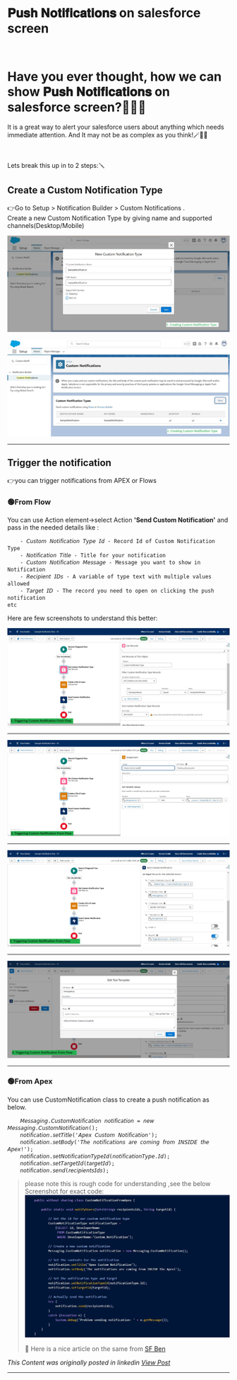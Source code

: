 # 𝐏𝐮𝐬𝐡 𝐍𝐨𝐭𝐢𝐟𝐢𝐜𝐚𝐭𝐢𝐨𝐧𝐬 on salesforce screen

&nbsp;  

# Have you ever thought, how we can show 𝐏𝐮𝐬𝐡 𝐍𝐨𝐭𝐢𝐟𝐢𝐜𝐚𝐭𝐢𝐨𝐧𝐬 on salesforce screen?🤔🤔🤔

It is a great way to alert your salesforce users about anything which needs immediate attention.
And It may not be as complex as you think!🪄🔔📲

&nbsp; 

Lets break this up in to 2 steps:🪛


## Create a Custom Notification Type
 
 
 👉Go to Setup > Notification Builder > Custom Notifications .   
 Create a new Custom Notification Type by giving name and supported channels(Desktop/Mobile)
 
 ![Image 1](/images/p5_2.jpg)


 ![Image 2](/images/p5_3.jpg)
 ***

## Trigger the notification
👉you can trigger notifications from APEX or Flows
    
### 🟢From Flow 
You can use Action element->select Action **'Send Custom Notification'** and pass in the needed details like :

        - 𝘊𝘶𝘴𝘵𝘰𝘮 𝘕𝘰𝘵𝘪𝘧𝘪𝘤𝘢𝘵𝘪𝘰𝘯 𝘛𝘺𝘱𝘦 𝘐𝘥 - Record Id of Custom Notification Type
        - 𝘕𝘰𝘵𝘪𝘧𝘪𝘤𝘢𝘵𝘪𝘰𝘯 𝘛𝘪𝘵𝘭𝘦 - Title for your notification
        - 𝘊𝘶𝘴𝘵𝘰𝘮 𝘕𝘰𝘵𝘪𝘧𝘪𝘤𝘢𝘵𝘪𝘰𝘯 𝘔𝘦𝘴𝘴𝘢𝘨𝘦 - Message you want to show in Notification
        - 𝘙𝘦𝘤𝘪𝘱𝘪𝘦𝘯𝘵 𝘐𝘋𝘴 - A variable of type text with multiple values allowed
        - 𝘛𝘢𝘳𝘨𝘦𝘵 𝘐𝘋 - The record you need to open on clicking the push notification  
    etc

Here are few screenshots to understand this better:

![Image 4](/images/p5_4.jpg)
***

![Image 5](/images/p5_5.jpg)
***

![Image 6](/images/p5_6.jpg)
***

![Image 7](/images/p5_7.jpg)

***

### 🟢From Apex

You can use CustomNotification class to create a push notification as below. 

```Apex
    𝘔𝘦𝘴𝘴𝘢𝘨𝘪𝘯𝘨.𝘊𝘶𝘴𝘵𝘰𝘮𝘕𝘰𝘵𝘪𝘧𝘪𝘤𝘢𝘵𝘪𝘰𝘯 𝘯𝘰𝘵𝘪𝘧𝘪𝘤𝘢𝘵𝘪𝘰𝘯 = 𝘯𝘦𝘸 𝘔𝘦𝘴𝘴𝘢𝘨𝘪𝘯𝘨.𝘊𝘶𝘴𝘵𝘰𝘮𝘕𝘰𝘵𝘪𝘧𝘪𝘤𝘢𝘵𝘪𝘰𝘯();
    𝘯𝘰𝘵𝘪𝘧𝘪𝘤𝘢𝘵𝘪𝘰𝘯.𝘴𝘦𝘵𝘛𝘪𝘵𝘭𝘦('𝘈𝘱𝘦𝘹 𝘊𝘶𝘴𝘵𝘰𝘮 𝘕𝘰𝘵𝘪𝘧𝘪𝘤𝘢𝘵𝘪𝘰𝘯');
    𝘯𝘰𝘵𝘪𝘧𝘪𝘤𝘢𝘵𝘪𝘰𝘯.𝘴𝘦𝘵𝘉𝘰𝘥𝘺('𝘛𝘩𝘦 𝘯𝘰𝘵𝘪𝘧𝘪𝘤𝘢𝘵𝘪𝘰𝘯𝘴 𝘢𝘳𝘦 𝘤𝘰𝘮𝘪𝘯𝘨 𝘧𝘳𝘰𝘮 𝘐𝘕𝘚𝘐𝘋𝘌 𝘵𝘩𝘦 𝘈𝘱𝘦𝘹!');
    𝘯𝘰𝘵𝘪𝘧𝘪𝘤𝘢𝘵𝘪𝘰𝘯.𝘴𝘦𝘵𝘕𝘰𝘵𝘪𝘧𝘪𝘤𝘢𝘵𝘪𝘰𝘯𝘛𝘺𝘱𝘦𝘐𝘥(𝘯𝘰𝘵𝘪𝘧𝘪𝘤𝘢𝘵𝘪𝘰𝘯𝘛𝘺𝘱𝘦.𝘐𝘥);
    𝘯𝘰𝘵𝘪𝘧𝘪𝘤𝘢𝘵𝘪𝘰𝘯.𝘴𝘦𝘵𝘛𝘢𝘳𝘨𝘦𝘵𝘐𝘥(𝘵𝘢𝘳𝘨𝘦𝘵𝘐𝘥);
    𝘯𝘰𝘵𝘪𝘧𝘪𝘤𝘢𝘵𝘪𝘰𝘯.𝘴𝘦𝘯𝘥(𝘳𝘦𝘤𝘪𝘱𝘪𝘦𝘯𝘵𝘴𝘐𝘥𝘴); 
```

>please note this is rough code for understanding ,see the below Screenshot for exact code:
> ![Image 8](/images/p5_8.jpg)
> 
>🔗 Here is a nice article on the same from [SF Ben](https://www.salesforceben.com/set-up-salesforce-push-notifications/) 

*This Content was originally posted in linkedin [View Post](https://www.linkedin.com/posts/vivekvismayam_pushnotification-salesforce-sf-activity-7262473176356397058-a7Aq?utm_source=social_share_send&utm_medium=member_desktop_web&rcm=ACoAAA_bVqsB5ZA6FQt9Rk3q8WfamtkMsTNLxRo)*

***
